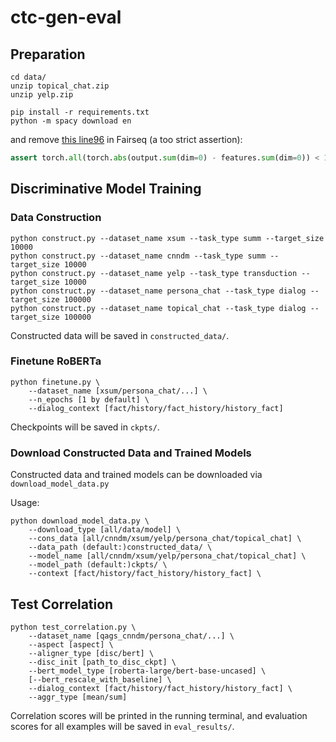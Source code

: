 # ctc-gen-eval

## Preparation

```
cd data/
unzip topical_chat.zip
unzip yelp.zip
```

```
pip install -r requirements.txt
python -m spacy download en
```

and remove [this line96](https://github.com/pytorch/fairseq/blob/v0.10.0/fairseq/models/roberta/alignment_utils.py#L96) in Fairseq (a too strict assertion):
```python
assert torch.all(torch.abs(output.sum(dim=0) - features.sum(dim=0)) < 1e-4)
```

## Discriminative Model Training

### Data Construction

```
python construct.py --dataset_name xsum --task_type summ --target_size 10000
python construct.py --dataset_name cnndm --task_type summ --target_size 10000
python construct.py --dataset_name yelp --task_type transduction --target_size 10000
python construct.py --dataset_name persona_chat --task_type dialog --target_size 100000
python construct.py --dataset_name topical_chat --task_type dialog --target_size 100000
```

Constructed data will be saved in ```constructed_data/```.

### Finetune RoBERTa

```
python finetune.py \
    --dataset_name [xsum/persona_chat/...] \
    --n_epochs [1 by default] \
    --dialog_context [fact/history/fact_history/history_fact]
```

Checkpoints will be saved in ```ckpts/```.

### Download Constructed Data and Trained Models
Constructed data and trained models can be downloaded via ```download_model_data.py```

Usage:
```
python download_model_data.py \
    --download_type [all/data/model] \
    --cons_data [all/cnndm/xsum/yelp/persona_chat/topical_chat] \
    --data_path (default:)constructed_data/ \
    --model_name [all/cnndm/xsum/yelp/persona_chat/topical_chat] \
    --model_path (default:)ckpts/ \
    --context [fact/history/fact_history/history_fact] \
```

## Test Correlation

```
python test_correlation.py \
    --dataset_name [qags_cnndm/persona_chat/...] \
    --aspect [aspect] \
    --aligner_type [disc/bert] \
    --disc_init [path_to_disc_ckpt] \
    --bert_model_type [roberta-large/bert-base-uncased] \
    [--bert_rescale_with_baseline] \ 
    --dialog_context [fact/history/fact_history/history_fact] \
    --aggr_type [mean/sum]
```

Correlation scores will be printed in the running terminal, and evaluation scores for all examples will be saved in ```eval_results/```.

